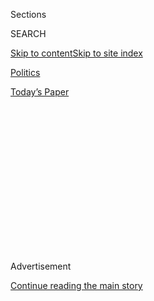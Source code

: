 <div id="app">

<div>

<div>

<div>

<div class="NYTAppHideMasthead css-1q2w90k e1suatyy0">

<div class="section css-ui9rw0 e1suatyy2">

<div class="css-eph4ug er09x8g0">

<div class="css-6n7j50">

</div>

<span class="css-1dv1kvn">Sections</span>

<div class="css-10488qs">

<span class="css-1dv1kvn">SEARCH</span>

</div>

[Skip to content](#site-content)[Skip to site
index](#site-index)

</div>

<div id="masthead-section-label" class="css-1wr3we4 eaxe0e00">

[Politics](https://www.nytimes3xbfgragh.onion/section/politics)

</div>

<div class="css-10698na e1huz5gh0">

</div>

</div>

<div id="masthead-bar-one" class="section hasLinks css-15hmgas e1csuq9d3">

<div class="css-uqyvli e1csuq9d0">

</div>

<div class="css-1uqjmks e1csuq9d1">

</div>

<div class="css-9e9ivx">

[](https://myaccount.nytimes3xbfgragh.onion/auth/login?response_type=cookie&client_id=vi)

</div>

<div class="css-1bvtpon e1csuq9d2">

[Today’s
Paper](https://www.nytimes3xbfgragh.onion/section/todayspaper)

</div>

</div>

</div>

</div>

<div data-aria-hidden="false">

<div id="site-content" data-role="main">

<div>

<div class="css-1aor85t" style="opacity:0.000000001;z-index:-1;visibility:hidden">

<div class="css-1hqnpie">

<div class="css-epjblv">

<span class="css-17xtcya">[Politics](/section/politics)</span><span class="css-x15j1o">|</span><span class="css-fwqvlz">Trump
Appointee With History of Anti-L.G.B.T.Q. Remarks Leaves Aid
Agency</span>

</div>

<div class="css-k008qs">

<div class="css-1iwv8en">

<span class="css-18z7m18"></span>

<div>

</div>

</div>

<span class="css-1n6z4y">https://nyti.ms/33rMJZp</span>

<div class="css-1705lsu">

<div class="css-4xjgmj">

<div class="css-4skfbu" data-role="toolbar" data-aria-label="Social Media Share buttons, Save button, and Comments Panel with current comment count" data-testid="share-tools">

  - 
  - 
  - 
  - 
    
    <div class="css-6n7j50">
    
    </div>

  - 

</div>

</div>

</div>

</div>

</div>

</div>

<div id="NYT_TOP_BANNER_REGION" class="css-13pd83m">

</div>

<div id="top-wrapper" class="css-1sy8kpn">

<div id="top-slug" class="css-l9onyx">

Advertisement

</div>

[Continue reading the main
story](#after-top)

<div class="ad top-wrapper" style="text-align:center;height:100%;display:block;min-height:250px">

<div id="top" class="place-ad" data-position="top" data-size-key="top">

</div>

</div>

<div id="after-top">

</div>

</div>

<div>

<div id="sponsor-wrapper" class="css-1hyfx7x">

<div id="sponsor-slug" class="css-19vbshk">

Supported by

</div>

[Continue reading the main
story](#after-sponsor)

<div id="sponsor" class="ad sponsor-wrapper" style="text-align:center;height:100%;display:block">

</div>

<div id="after-sponsor">

</div>

</div>

<div class="css-186x18t">

</div>

<div class="css-1vkm6nb ehdk2mb0">

# Trump Appointee With History of Anti-L.G.B.T.Q. Remarks Leaves Aid Agency

</div>

Merritt Corrigan, the former deputy White House liaison for the U.S.
Agency for International Development, had drawn scrutiny shortly after
being named to the position.

<div class="css-79elbk" data-testid="photoviewer-wrapper">

<div class="css-z3e15g" data-testid="photoviewer-wrapper-hidden">

</div>

<div class="css-1a48zt4 ehw59r15" data-testid="photoviewer-children">

![<span class="css-16f3y1r e13ogyst0" data-aria-hidden="true">Merritt
Corrigan in February 2018. She accused Democrats of targeting her
because of her Christian
beliefs.</span><span class="css-cnj6d5 e1z0qqy90" itemprop="copyrightHolder"><span class="css-1ly73wi e1tej78p0">Credit...</span><span><span>Kevin
Lamarque/Reuters</span></span></span>](https://static01.graylady3jvrrxbe.onion/images/2020/08/03/us/politics/03dc-usaid/03dc-usaid-articleLarge.jpg?quality=75&auto=webp&disable=upscale)

</div>

</div>

<div class="css-18e8msd">

<div class="css-vp77d3 epjyd6m0">

<div class="css-hus3qt ey68jwv0" data-aria-hidden="true">

[![Pranshu
Verma](https://static01.graylady3jvrrxbe.onion/images/2020/07/07/reader-center/author-pranshu-verma/author-pranshu-verma-thumbLarge.png
"Pranshu Verma")](https://www.nytimes3xbfgragh.onion/by/pranshu-verma)

</div>

<div class="css-1baulvz">

By [<span class="css-1baulvz last-byline" itemprop="name">Pranshu
Verma</span>](https://www.nytimes3xbfgragh.onion/by/pranshu-verma)

</div>

</div>

  - Aug. 3,
    2020

  - 
    
    <div class="css-4xjgmj">
    
    <div class="css-d8bdto" data-role="toolbar" data-aria-label="Social Media Share buttons, Save button, and Comments Panel with current comment count" data-testid="share-tools">
    
      - 
      - 
      - 
      - 
        
        <div class="css-6n7j50">
        
        </div>
    
      - 
    
    </div>
    
    </div>

</div>

</div>

<div class="section meteredContent css-1r7ky0e" name="articleBody" itemprop="articleBody">

<div class="css-1fanzo5 StoryBodyCompanionColumn">

<div class="css-53u6y8">

WASHINGTON — A Trump administration appointee whose anti-L.G.B.T.Q.
comments had spurred calls for her removal has left the United States
Agency for International Development, an agency spokeswoman said on
Monday.

The appointee, Merritt Corrigan, had drawn scrutiny shortly after
becoming the agency’s deputy White House liaison this year because of
her [previous
statements](https://www.propublica.org/article/new-trump-appointee-to-foreign-aid-agency-has-denounced-liberal-democracy-and-our-homo-empire)
that America is in the grip of a “homo-empire” pushing a “tyrannical
LGBT agenda.” She had also
[argued](https://www.cnn.com/2020/06/29/politics/merritt-corrigan-usaid/index.html)
that “America has no moral imperative to accept immigrants” and [called
for](https://conservativewoman.co.uk/home-where-women-will-find-true-liberation/)
women to take up traditional roles of wife, mother and homemaker.

Ms. Corrigan [said on
Twitter](https://twitter.com/MerrittCorrigan/status/1290310476673347584?s=20)
on Monday that she had been targeted by Democrats on Capitol Hill and
the news media because of her Christian faith.

“For too long, I’ve remained silent as the media has attacked me for my
Christian beliefs, which are shared by the majority of Americans,” she
said, adding that “gay marriage isn’t marriage” and “men aren’t women.”

</div>

</div>

<div class="css-1fanzo5 StoryBodyCompanionColumn">

<div class="css-53u6y8">

Sixty-seven percent of Americans support same-sex marriage, according to
a [Gallup
poll](https://news.gallup.com/poll/311672/support-sex-marriage-matches-record-high.aspx)
conducted in May.

In July, 20 House Democrats, led by Representative Eliot L. Engel of New
York, [wrote a
letter](https://foreignaffairs.house.gov/_cache/files/5/1/51d34be5-55fb-46bc-b652-fa2e0f86209b/FBA263E0FD66495029120654978C46CE.7-22-2020-ele-letter-to-barsa-on-corrigan.pdf)
to the aid agency’s acting administrator, John Barsa, asking for Ms.
Corrigan’s removal.

“Her record of public remarks, including disparaging L.G.B.T.Q. people
and those who express support for them, women in positions of leadership
and immigrants, is appalling, and has no place in a federal agency,” the
lawmakers wrote. “The statements made by Ms. Corrigan create a hostile
work environment and are antithetical to the principles the agency, and
indeed America, espouses.”

U.S.A.I.D. provides economic and humanitarian aid to developing
countries around the world, investing in projects such as ones that help
local entrepreneurs or mitigate the spread of disease.

Ms. Corrigan, who said that Mr. Engel and other Democratic lawmakers had
“engaged in a corrupt campaign” to oust her, said she would divulge full
details of her removal on Thursday and “discuss the rampant
anti-Christian sentiment at USAID.” She could not immediately be reached
for comment.

</div>

</div>

<div class="css-1fanzo5 StoryBodyCompanionColumn">

<div class="css-53u6y8">

Pooja Jhunjhunwala, a U.S.A.I.D. spokeswoman, said that Ms. Corrigan was
no longer an employee of the agency as of 3 p.m. Monday and that her
claims of discrimination would be investigated.

“U.S.A.I.D. takes any claim of discrimination seriously, and we will
investigate any complaints of anti-Christian bias Ms. Corrigan has
raised during her tenure at the agency,” she said.

Mr. Engel said in a statement that Mr. Barsa “called to inform me of Ms.
Corrigan’s departure and express his mortification at her comments and
wild accusations against myself and other members of Congress.”

Ms. Corrigan’s exit, [first reported by
Politico](https://www.politico.com/news/2020/08/03/usaid-appointee-unloads-as-rocky-tenure-ends-390972),
comes amid intense scrutiny over the agency’s hiring or promoting of a
string of political appointees with histories of anti-L.G.B.T.Q.,
misogynistic and anti-Islamic statements.

The agency’s new deputy chief of staff, Bethany Kozma, has [spoken
out](https://www.dailysignal.com/2016/07/10/im-a-mom-heres-what-im-doing-to-fight-obamas-transgender-agenda/)
against what she called President Barack Obama’s “transgender agenda.”
She also praised the Trump administration’s decision to rescind
Obama-era guidance that transgender students should be allowed to use
their preferred names, pronouns and bathrooms in public schools.

Mark Kevin Lloyd, the agency’s new religious freedom adviser, has made
anti-Muslim statements on social media, [calling
Islam](https://apnews.com/d98c99e8626549d984d3695ac6ef589f/Racism-and-talk-of-religious-war:-Trump-staff%E2%80%99s-online-posts)
a “barbaric cult.”

Peter Marocco, a former Defense Department staff member with a [history
of workplace misconduct
allegations](https://www.politico.com/news/2020/07/08/usaid-chief-conflict-marocco-352010),
was tapped to lead the agency’s conflict bureau.

</div>

</div>

<div class="css-1fanzo5 StoryBodyCompanionColumn">

<div class="css-53u6y8">

In recent weeks, Tera Dahl, a former Breitbart News writer who has made
statements against Islam, joined the agency as a senior adviser, along
with [Patrina
Mosley](https://foreignpolicy.com/2020/07/14/trump-anti-abortion-foreign-aid-development-white-house-installs-loyalist-usaid/),
an anti-abortion activist who accused the United Nations of using the
coronavirus pandemic to promote abortions.

Mr. Barsa has [defended the
hiring](https://www.usaid.gov/news-information/press-releases/jun-8-2020-statement-acting-administrator)
of Ms. Corrigan, Ms. Kozma and Mr. Lloyd. “Political appointees are
appointed at the discretion of the White House to carry out the
president’s foreign policy agenda at U.S.A.I.D.,” he said in a news
release in June, calling the backlash against the three “unwarranted and
malicious.”

Current and former U.S.A.I.D. staff members have noted their fear that
incoming appointees will steer agency programming in a more contentious
direction, potentially directing funding toward projects that benefit
certain faiths. Officials in Vice President Mike Pence’s office
[pressured the agency’s
staff](https://www.propublica.org/article/how-mike-pences-office-meddled-in-foreign-aid-to-reroute-money-to-favored-christian-groups)
in 2018 to reroute Middle East program funding to religious minorities,
in particular Christian organizations.

Mr. Barsa has also drawn criticism. Lawmakers accused him of “pursuing a
political agenda” after he wrote a letter to the United Nations asking
that abortion services no longer be considered an essential service in
the organization’s fight against the coronavirus pandemic.

</div>

</div>

</div>

<div>

</div>

<div>

</div>

<div>

</div>

<div>

<div id="bottom-wrapper" class="css-1ede5it">

<div id="bottom-slug" class="css-l9onyx">

Advertisement

</div>

[Continue reading the main
story](#after-bottom)

<div id="bottom" class="ad bottom-wrapper" style="text-align:center;height:100%;display:block;min-height:90px">

</div>

<div id="after-bottom">

</div>

</div>

</div>

</div>

</div>

## Site Index

<div>

</div>

## Site Information Navigation

  - [© <span>2020</span> <span>The New York Times
    Company</span>](https://help.nytimes3xbfgragh.onion/hc/en-us/articles/115014792127-Copyright-notice)

<!-- end list -->

  - [NYTCo](https://www.nytco.com/)
  - [Contact
    Us](https://help.nytimes3xbfgragh.onion/hc/en-us/articles/115015385887-Contact-Us)
  - [Work with us](https://www.nytco.com/careers/)
  - [Advertise](https://nytmediakit.com/)
  - [T Brand Studio](http://www.tbrandstudio.com/)
  - [Your Ad
    Choices](https://www.nytimes3xbfgragh.onion/privacy/cookie-policy#how-do-i-manage-trackers)
  - [Privacy](https://www.nytimes3xbfgragh.onion/privacy)
  - [Terms of
    Service](https://help.nytimes3xbfgragh.onion/hc/en-us/articles/115014893428-Terms-of-service)
  - [Terms of
    Sale](https://help.nytimes3xbfgragh.onion/hc/en-us/articles/115014893968-Terms-of-sale)
  - [Site
    Map](https://spiderbites.nytimes3xbfgragh.onion)
  - [Help](https://help.nytimes3xbfgragh.onion/hc/en-us)
  - [Subscriptions](https://www.nytimes3xbfgragh.onion/subscription?campaignId=37WXW)

</div>

</div>

</div>

</div>
